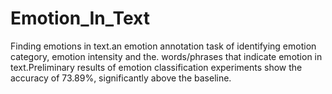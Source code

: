# Emotion_In_Text
Finding emotions in text.an emotion annotation task of identifying emotion category, emotion intensity and the. words/phrases that indicate emotion in text.Preliminary results of emotion classification experiments show the accuracy of 73.89%, significantly above the baseline.
